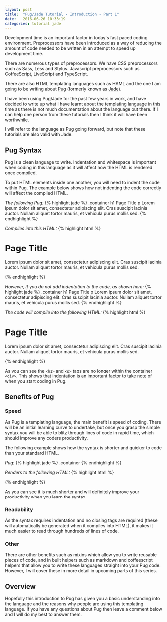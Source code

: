 ```yaml
---
layout: post
title:  "Pug/Jade Tutorial - Introduction - Part 1"
date:   2016-06-26 10:33:19
categories: tutorial jade
---
```

Development time is an important factor in today's fast paced coding environment. Preprocessors have been introduced as a way of reducing the amount of code needed to be written in an attempt to speed up development time.

There are numerous types of preprocessors. We have CSS preprocessors such as Sass, Less and Stylus. Javascript preprocessors such as CoffeeScript, LiveScript and TypeScript. 

There are also HTML templating languages such as HAML and the one I am going to be writing about [Pug](https://github.com/pugjs/pug) (formerly known as [Jade](http://jade-lang.com/reference/code/)).

I have been using Pug/Jade for the past few years in work, and have decided to write up what I have learnt about the templating language in this time as there is not much documentation about the language out there. If I can help one person from these tutorials then I think it will have been worthwhile.

<div class="callout info">
  <p>I will refer to the language as Pug going forward, but note that these tutorials are also valid with Jade.</p>
</div>

## Pug Syntax

Pug is a clean language to write. Indentation and whitespace is important when coding in this language as it will affect how the HTML is rendered once compiled.

To put HTML elements inside one another, you will need to indent the code within Pug. The example below shows how not indenting the code correctly will affect the compiled HTML.

*The following Pug:*
{% highlight jade %}
.container
  h1 Page Title
  p Lorem ipsum dolor sit amet, consectetur adipiscing elit. Cras suscipit lacinia auctor. Nullam aliquet tortor mauris, et vehicula purus mollis sed.
{% endhighlight %}

*Compiles into this HTML:*
{% highlight html %}
<div class="container">
  <h1>Page Title</h1>
  <p>Lorem ipsum dolor sit amet, consectetur adipiscing elit. Cras suscipit lacinia auctor. Nullam aliquet tortor mauris, et vehicula purus mollis sed.</p>
</div>
{% endhighlight %}

*However, if you do not add indentation to the code, as shown here:*
{% highlight jade %}
.container
h1 Page Title
p Lorem ipsum dolor sit amet, consectetur adipiscing elit. Cras suscipit lacinia auctor. Nullam aliquet tortor mauris, et vehicula purus mollis sed.
{% endhighlight %}

*The code will compile into the following HTML:*
{% highlight html %}
<div class="container"></div>
<h1>Page Title</h1>
<p>Lorem ipsum dolor sit amet, consectetur adipiscing elit. Cras suscipit lacinia auctor. Nullam aliquet tortor mauris, et vehicula purus mollis sed.</p>
{% endhighlight %}

As you can see the `<h1>` and `<p>` tags are no longer within the container `<div>`. This shows that indentation is an important factor to take note of when you start coding in Pug. 

## Benefits of Pug

### Speed

As Pug is a templating language, the main benefit is speed of coding. There will be an initial learning curve to undertake, but once you grasp the simple syntax you will be able to blitz through lines of code in rapid time, which should improve any coders productivity.

The following example shows how the syntax is shorter and quicker to code than your standard HTML.

*Pug:*
{% highlight jade %}
.container
{% endhighlight %}

*Renders to the following HTML:*
{% highlight html %}
<div class=”container></div>
{% endhighlight %}

As you can see it is much shorter and will definitely improve your productivity when you learn the syntax.

### Readability

As the syntax requires indentation and no closing tags are required (these will automatically be generated when it compiles into HTML), it makes it much easier to read through hundreds of lines of code.

### Other

There are other benefits such as mixins which allow you to write reusable pieces of code, and in built helpers such as markdown and coffeescript helpers that allow you to write these languages straight into your Pug code. However, I will cover these in more detail in upcoming parts of this series.

## Overview

Hopefully this introduction to Pug has given you a basic understanding into the language and the reasons why people are using this templating language. If you have any questions about Pug then leave a comment below and I will do my best to answer them.

